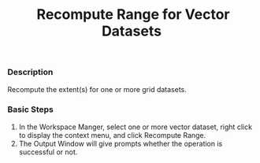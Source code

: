 ﻿---
id: DTv_Recalculate
title: ﻿ Recompute Range for Vector Datasets  
---  
### Description

Recompute the extent(s) for one or more grid datasets.

### Basic Steps

  1. In the Workspace Manger, select one or more vector dataset, right click to display the context menu, and click Recompute Range.
  2. The Output Window will give prompts whether the operation is successful or not.
